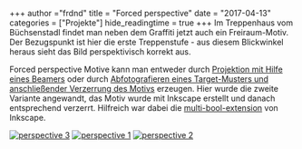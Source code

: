 +++
author ="frdnd"
title = "Forced perspective"
date = "2017-04-13"
categories = ["Projekte"]
hide_readingtime = true
+++
Im Treppenhaus vom Büchsenstadl findet man neben dem Graffiti jetzt auch ein Freiraum-Motiv. Der Bezugspunkt ist hier die erste Treppenstufe - aus diesem Blickwinkel heraus sieht das Bild perspektivisch korrekt aus.

Forced perspective Motive kann man entweder durch [Projektion mit Hilfe eines Beamers](http://criticaltinkerer.blogspot.de/2014/08/forced-perspective-projector-wall-art.html) oder durch [Abfotografieren eines Target-Musters und anschließender Verzerrung des Motivs](http://www.instructables.com/id/Wall-Illusion-Easy-Forced-Perspective-Wall-Art-/) erzeugen. Hier wurde die zweite Variante angewandt, das Motiv wurde mit Inkscape erstellt und danach entsprechend verzerrt. Hilfreich war dabei die [multi-bool-extension](https://github.com/Moini/inkscape-extensions-multi-bool/blob/master/multipledifference.py) von Inkscape.

[![perspective 3](/uploads/2017/04/Perspective_03_thumb.jpg)](/uploads/2017/04/Perspective_03.jpg)
[![perspective 1](/uploads/2017/04/Perspective_01_thumb.jpg)](/uploads/2017/04/Perspective_01.jpg)
[![perspective 2](/uploads/2017/04/Perspective_02_thumb.jpg)](/uploads/2017/04/Perspective_02.jpg)
